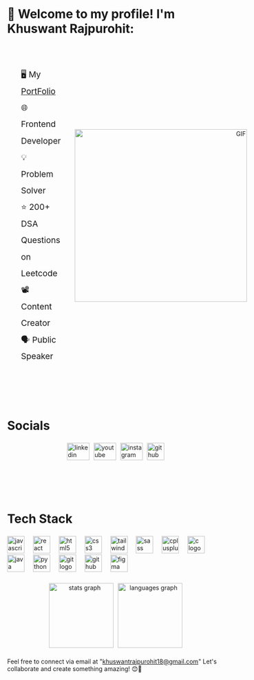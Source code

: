 <h1>👋 Welcome to my profile! I'm Khuswant Rajpurohit:</h1>

<div style="display: flex; align-items: center; justify-content: space-between; gap: 2rem; padding: 2rem;">
  <div style="flex: 1;">
    <ul style="list-style: none; padding: 0; font-size: 1.2rem; line-height: 2;">
      <li>🖥️ My <a href="https://khuswant18.github.io/PortFolio/" target="_blank">PortFolio</a></li>
      <li>🌐 Frontend Developer</li>
      <li>💡 Problem Solver</li>
      <li>⭐ 200+ DSA Questions on Leetcode</li>
      <li>📽️ Content Creator</li>
      <li>🗣️ Public Speaker</li>
    </ul>
  </div>
  <div style="flex: 1; text-align: right;">
    <img height="400" src="https://github-production-user-asset-6210df.s3.amazonaws.com/74038190/238353480-219bcc70-f5dc-466b-9a60-29653d8e8433.gif?X-Amz-Algorithm=AWS4-HMAC-SHA256&X-Amz-Credential=AKIAVCODYLSA53PQK4ZA%2F20250406%2Fus-east-1%2Fs3%2Faws4_request&X-Amz-Date=20250406T124801Z&X-Amz-Expires=300&X-Amz-Signature=2b9908d5a14937ba4dda2724156869a0253182d832464b5c029fd1ab79e2839d&X-Amz-SignedHeaders=host" alt="GIF" />
  </div>
</div>

<br>
<br>
<h1 align="left">Socials</h1>

###

<div align="left" style="display: flex; justify-content: center; gap: 10px;">
  <a href="https://www.linkedin.com/in/khuswant-rajpurohit-b749ba30a/">
  <img  src="https://raw.githubusercontent.com/maurodesouza/profile-readme-generator/master/src/assets/icons/social/linkedin/default.svg" width="52" height="40" alt="linkedin logo"/>
  </a>
  

  <a href="https://www.youtube.com/@KhuswantRajpurohit">
  <img src="https://raw.githubusercontent.com/maurodesouza/profile-readme-generator/master/src/assets/icons/social/youtube/default.svg" width="52" height="40" alt="youtube logo"  />
  </a>

  <a href="https://www.instagram.com/khuswant_purohit_/">
  <img src="https://raw.githubusercontent.com/maurodesouza/profile-readme-generator/master/src/assets/icons/social/instagram/default.svg" width="52" height="40" alt="instagram logo"  />
  </a>

  <a href="https://github.com/khuswant18"> 
  <div align="left">
  <img src="https://cdn.jsdelivr.net/gh/devicons/devicon/icons/github/github-original.svg" height="40" alt="github logo"  />
</div>

###
  </a>

</div>



###
<br>
<br>
<h1 align="left">Tech Stack</h1>

###

<div align="left">
  <img src="https://cdn.jsdelivr.net/gh/devicons/devicon/icons/javascript/javascript-original.svg" height="40" alt="javascript logo"  />
  <img width="12" />
  <img src="https://cdn.jsdelivr.net/gh/devicons/devicon/icons/react/react-original.svg" height="40" alt="react logo"  />
  <img width="12" />
  <img src="https://cdn.jsdelivr.net/gh/devicons/devicon/icons/html5/html5-original.svg" height="40" alt="html5 logo"  />
  <img width="12" />
  <img src="https://cdn.jsdelivr.net/gh/devicons/devicon/icons/css3/css3-original.svg" height="40" alt="css3 logo"  />
  <img width="12" />
  <img src="https://cdn.jsdelivr.net/gh/devicons/devicon/icons/tailwindcss/tailwindcss-original-wordmark.svg" height="40" alt="tailwindcss logo"  />
  <img width="12" />
  <img src="https://cdn.jsdelivr.net/gh/devicons/devicon/icons/sass/sass-original.svg" height="40" alt="sass logo"  />
  <img width="12" />
  <img src="https://cdn.jsdelivr.net/gh/devicons/devicon/icons/cplusplus/cplusplus-original.svg" height="40" alt="cplusplus logo"  />
  <img width="12" />
  <img src="https://cdn.jsdelivr.net/gh/devicons/devicon/icons/c/c-original.svg" height="40" alt="c logo"  />
  <img width="12" />
  <img src="https://cdn.jsdelivr.net/gh/devicons/devicon/icons/java/java-original.svg" height="40" alt="java logo"  />
  <img width="12" />
  <img src="https://cdn.jsdelivr.net/gh/devicons/devicon/icons/python/python-original.svg" height="40" alt="python logo"  />
  <img width="12" />
  <img src="https://cdn.jsdelivr.net/gh/devicons/devicon/icons/git/git-original.svg" height="40" alt="git logo"  />
  <img width="12" />
  <img src="https://cdn.jsdelivr.net/gh/devicons/devicon/icons/github/github-original.svg" height="40" alt="github logo"  />
  <img width="12" />
  <img src="https://cdn.jsdelivr.net/gh/devicons/devicon/icons/figma/figma-original.svg" height="40" alt="figma logo"  />
</div>


###



<div align="center" style="display: flex; justify-content: center; gap: 10px;">
  <img src="https://github-readme-stats.vercel.app/api?username=khuswant18&hide_title=false&hide_rank=false&show_icons=true&include_all_commits=true&count_private=true&disable_animations=false&theme=dracula&locale=en&hide_border=false&order=1" height="150" alt="stats graph" />
  
  <img src="https://github-readme-stats.vercel.app/api/top-langs?username=khuswant18&locale=en&hide_title=false&layout=compact&card_width=320&langs_count=5&theme=dracula&hide_border=false&order=2" height="150" alt="languages graph" />
</div>

###

###

Feel free to connect via email at "khuswantrajpurohit18@gmail.com" Let's collaborate and create something amazing! 😊🚀